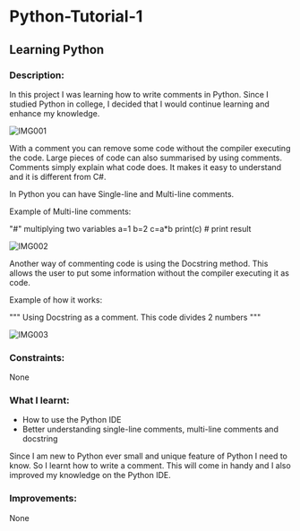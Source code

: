 # Python-Tutorial-1

## Learning Python ##

### Description: ### 

In this project I was learning how to write comments in Python. Since I studied Python in college, I decided that I would continue learning and enhance my knowledge.

![IMG001](https://user-images.githubusercontent.com/45819118/71121604-abf68800-21d6-11ea-8f19-d8dbb052546b.PNG)


With a comment you can remove some code without the compiler executing the code. Large pieces of code can also summarised by using comments. Comments simply explain what code does. It makes it easy to understand and it is different from C#.

In Python you can have Single-line and Multi-line comments. 

Example of Multi-line comments:

"#" multiplying two variables
a=1
b=2
c=a*b
print(c) # print result

![IMG002](https://user-images.githubusercontent.com/45819118/71122123-c4b36d80-21d7-11ea-9d1f-571b5f4b5458.PNG)

Another way of commenting code is using the Docstring method. This allows the user to put some information without the compiler executing it as code.

Example of how it works:

"""
Using Docstring as a comment.
This code divides 2 numbers
"""

![IMG003](https://user-images.githubusercontent.com/45819118/71123446-984d2080-21da-11ea-9b9c-d2905c67383f.PNG)


### Constraints: ### 

None

### What I learnt: ###
- How to use the Python IDE
- Better understanding single-line comments, multi-line comments and docstring


Since I am new to Python ever small and unique feature of Python I need to know. So I learnt how to write a comment. This will come in handy and I also improved my knowledge on the Python IDE.

### Improvements: ###

None
